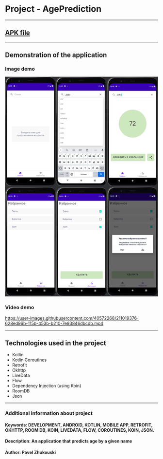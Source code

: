 # Project - AgePrediction
---
## [APK file](https://github.com/Shist/AgePrediction/tree/master/apk)
---
## Demonstration of the application
### Image demo
![Here could be image, but your Internet is too slow...](https://github.com/Shist/AgePrediction/blob/master/Demo_resources/image_demo.png)
### Video demo


https://user-images.githubusercontent.com/40572268/211019376-628ed96b-115b-453b-b210-7e93846dbcdb.mp4


---
## Technologies used in the project
- Kotlin
- Kotlin Coroutines
- Retrofit
- Okhttp
- LiveData
- Flow
- Dependency Injection (using Koin)
- RoomDB
- Json
---
### Additional information about project
#### Keywords: DEVELOPMENT, ANDROID, KOTLIN, MOBILE APP, RETROFIT, OKHTTP, ROOM DB, KOIN, LIVEDATA, FLOW, COROUTINES, KOIN, JSON.
#### Description: An application that predicts age by a given name
#### Author: Pavel Zhukouski
